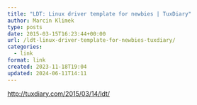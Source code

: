 ```yaml
---
title: "LDT: Linux driver template for newbies | TuxDiary"
author: Marcin Klimek
type: posts
date: 2015-03-15T16:23:44+00:00
url: /ldt-linux-driver-template-for-newbies-tuxdiary/
categories:
  - link
format: link
created: 2023-11-18T19:04
updated: 2024-06-11T14:11
---
```

<p dir="ltr">
  <a href="http://tuxdiary.com/2015/03/14/ldt/"><a href="http://tuxdiary.com/2015/03/14/ldt/" >http://tuxdiary.com/2015/03/14/ldt/</a></a>
</p>